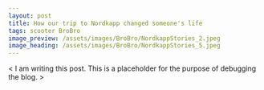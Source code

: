 ```yaml
---
layout: post
title: How our trip to Nordkapp changed someone's life
tags: scooter BroBro
image_preview: /assets/images/BroBro/NordkappStories_2.jpeg
image_heading: /assets/images/BroBro/NordkappStories_5.jpeg
---
```


< I am writing this post. This is a placeholder for the purpose of debugging the blog. >

